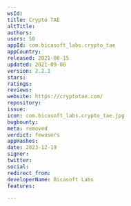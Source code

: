```yaml
---
wsId: 
title: Crypto TAE
altTitle: 
authors: 
users: 50
appId: com.bicasoft_labs.crypto_tae
appCountry: 
released: 2021-08-15
updated: 2021-09-08
version: 2.2.1
stars: 
ratings: 
reviews: 
website: https://cryptotae.com/
repository: 
issue: 
icon: com.bicasoft_labs.crypto_tae.jpg
bugbounty: 
meta: removed
verdict: fewusers
appHashes: 
date: 2023-12-19
signer: 
twitter: 
social: 
redirect_from: 
developerName: Bicasoft Labs
features: 

---
```


